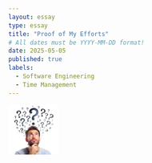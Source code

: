 ```yaml
---
layout: essay
type: essay
title: "Proof of My Efforts"
# All dates must be YYYY-MM-DD format!
date: 2025-05-05
published: true
labels:
  - Software Engineering
  - Time Management
---
```


<img width="100px" class="rounded" src="../img/estimate.png">
